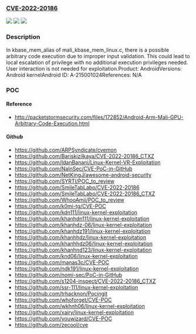 ### [CVE-2022-20186](https://cve.mitre.org/cgi-bin/cvename.cgi?name=CVE-2022-20186)
![](https://img.shields.io/static/v1?label=Product&message=Android&color=blue)
![](https://img.shields.io/static/v1?label=Version&message=n%2Fa&color=blue)
![](https://img.shields.io/static/v1?label=Vulnerability&message=Elevation%20of%20privilege&color=brighgreen)

### Description

In kbase_mem_alias of mali_kbase_mem_linux.c, there is a possible arbitrary code execution due to improper input validation. This could lead to local escalation of privilege with no additional execution privileges needed. User interaction is not needed for exploitation.Product: AndroidVersions: Android kernelAndroid ID: A-215001024References: N/A

### POC

#### Reference
- http://packetstormsecurity.com/files/172852/Android-Arm-Mali-GPU-Arbitrary-Code-Execution.html

#### Github
- https://github.com/ARPSyndicate/cvemon
- https://github.com/Bariskizilkaya/CVE-2022-20186_CTXZ
- https://github.com/IdanBanani/Linux-Kernel-VR-Exploitation
- https://github.com/NaInSec/CVE-PoC-in-GitHub
- https://github.com/NetKingJ/awesome-android-security
- https://github.com/SYRTI/POC_to_review
- https://github.com/SmileTabLabo/CVE-2022-20186
- https://github.com/SmileTabLabo/CVE-2022-20186_CTXZ
- https://github.com/WhooAmii/POC_to_review
- https://github.com/k0mi-tg/CVE-POC
- https://github.com/kdn111/linux-kernel-exploitation
- https://github.com/khanhdn111/linux-kernel-exploitation
- https://github.com/khanhdz-06/linux-kernel-exploitation
- https://github.com/khanhdz191/linux-kernel-exploitation
- https://github.com/khanhhdz/linux-kernel-exploitation
- https://github.com/khanhhdz06/linux-kernel-exploitation
- https://github.com/khanhnd123/linux-kernel-exploitation
- https://github.com/knd06/linux-kernel-exploitation
- https://github.com/manas3c/CVE-POC
- https://github.com/ndk191/linux-kernel-exploitation
- https://github.com/nomi-sec/PoC-in-GitHub
- https://github.com/s1204-inspect/CVE-2022-20186_CTXZ
- https://github.com/ssr-111/linux-kernel-exploitation
- https://github.com/trhacknon/Pocingit
- https://github.com/whoforget/CVE-POC
- https://github.com/wkhnh06/linux-kernel-exploitation
- https://github.com/xairy/linux-kernel-exploitation
- https://github.com/youwizard/CVE-POC
- https://github.com/zecool/cve

